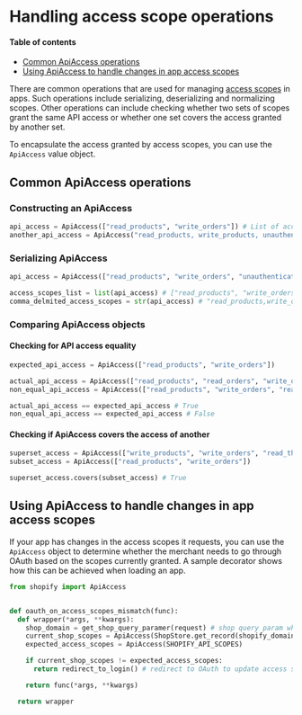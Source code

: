 # Handling access scope operations

#### Table of contents

- [Common ApiAccess operations](#common-apiaccess-operations)
- [Using ApiAccess to handle changes in app access scopes](#using-apiaccess-to-handle-changes-in-app-access-scopes)

There are common operations that are used for managing [access scopes](https://shopify.dev/docs/admin-api/access-scopes) in apps. Such operations include serializing, deserializing and normalizing scopes. Other operations can include checking whether two sets of scopes grant the same API access or whether one set covers the access granted by another set.

To encapsulate the access granted by access scopes, you can use the `ApiAccess` value object.

## Common ApiAccess operations

### Constructing an ApiAccess

```python
api_access = ApiAccess(["read_products", "write_orders"]) # List of access scopes
another_api_access = ApiAccess("read_products, write_products, unauthenticated_read_themes") # String of comma-delimited access scopes
```

### Serializing ApiAccess

```python
api_access = ApiAccess(["read_products", "write_orders", "unauthenticated_read_themes"])

access_scopes_list = list(api_access) # ["read_products", "write_orders", "unauthenticated_read_themes"]
comma_delmited_access_scopes = str(api_access) # "read_products,write_orders,unauthenticated_read_themes"
```

### Comparing ApiAccess objects

#### Checking for API access equality

```python
expected_api_access = ApiAccess(["read_products", "write_orders"])

actual_api_access = ApiAccess(["read_products", "read_orders", "write_orders"])
non_equal_api_access = ApiAccess(["read_products", "write_orders", "read_themes"])

actual_api_access == expected_api_access # True
non_equal_api_access == expected_api_access # False
```

#### Checking if ApiAccess covers the access of another

```python
superset_access = ApiAccess(["write_products", "write_orders", "read_themes"])
subset_access = ApiAccess(["read_products", "write_orders"])

superset_access.covers(subset_access) # True
```

## Using ApiAccess to handle changes in app access scopes

If your app has changes in the access scopes it requests, you can use the `ApiAccess` object to determine whether the merchant needs to go through OAuth based on the scopes currently granted. A sample decorator shows how this can be achieved when loading an app.

```python
from shopify import ApiAccess


def oauth_on_access_scopes_mismatch(func):
  def wrapper(*args, **kwargs):
    shop_domain = get_shop_query_paramer(request) # shop query param when loading app
    current_shop_scopes = ApiAccess(ShopStore.get_record(shopify_domain = shop_domain).access_scopes)
    expected_access_scopes = ApiAccess(SHOPIFY_API_SCOPES)

    if current_shop_scopes != expected_access_scopes:
      return redirect_to_login() # redirect to OAuth to update access scopes granted

    return func(*args, **kwargs)

  return wrapper
```
